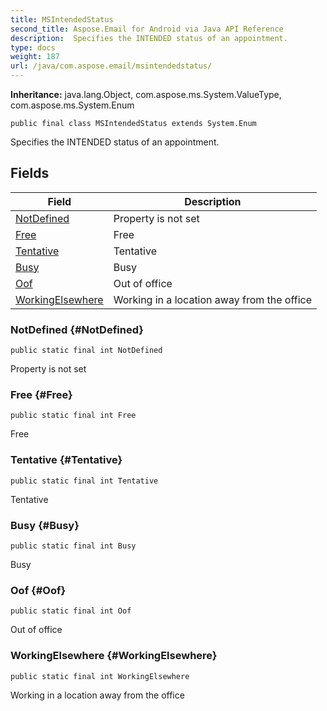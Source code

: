 ```yaml
---
title: MSIntendedStatus
second_title: Aspose.Email for Android via Java API Reference
description:  Specifies the INTENDED status of an appointment.
type: docs
weight: 187
url: /java/com.aspose.email/msintendedstatus/
---
```

**Inheritance:**
java.lang.Object, com.aspose.ms.System.ValueType, com.aspose.ms.System.Enum
```
public final class MSIntendedStatus extends System.Enum
```

Specifies the INTENDED status of an appointment.
## Fields

| Field | Description |
| --- | --- |
| [NotDefined](#NotDefined) | Property is not set |
| [Free](#Free) | Free |
| [Tentative](#Tentative) | Tentative |
| [Busy](#Busy) | Busy |
| [Oof](#Oof) | Out of office |
| [WorkingElsewhere](#WorkingElsewhere) | Working in a location away from the office |
### NotDefined {#NotDefined}
```
public static final int NotDefined
```


Property is not set

### Free {#Free}
```
public static final int Free
```


Free

### Tentative {#Tentative}
```
public static final int Tentative
```


Tentative

### Busy {#Busy}
```
public static final int Busy
```


Busy

### Oof {#Oof}
```
public static final int Oof
```


Out of office

### WorkingElsewhere {#WorkingElsewhere}
```
public static final int WorkingElsewhere
```


Working in a location away from the office

